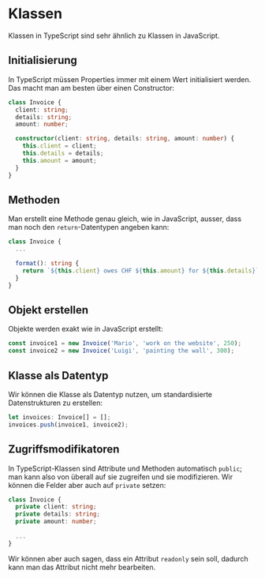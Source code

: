 # Klassen

Klassen in TypeScript sind sehr ähnlich zu Klassen in JavaScript. 

## Initialisierung

In TypeScript müssen Properties immer mit einem Wert initialisiert werden. Das macht man am besten über einen Constructor:

````TypeScript
class Invoice {
  client: string;
  details: string;
  amount: number;

  constructor(client: string, details: string, amount: number) {
    this.client = client;
    this.details = details;
    this.amount = amount;
  }
}
````

## Methoden

Man erstellt eine Methode genau gleich, wie in JavaScript, ausser, dass man noch den `return`-Datentypen angeben kann:

````Typescript
class Invoice {
  ...

  format(): string {
    return `${this.client} owes CHF ${this.amount} for ${this.details}`;
  }
}
````

## Objekt erstellen

Objekte werden exakt wie in JavaScript erstellt:

````Typescript
const invoice1 = new Invoice('Mario', 'work on the website', 250);
const invoice2 = new Invoice('Luigi', 'painting the wall', 300);
````

## Klasse als Datentyp

Wir können die Klasse als Datentyp nutzen, um standardisierte Datenstrukturen zu erstellen:

````Typescript
let invoices: Invoice[] = [];
invoices.push(invoice1, invoice2);
````

## Zugriffsmodifikatoren

In TypeScript-Klassen sind Attribute und Methoden automatisch `public`; man kann also von überall auf sie zugreifen und sie modifizieren. Wir können die Felder aber auch auf `private` setzen:

````Typescript
class Invoice {
  private client: string;
  private details: string;
  private amount: number;
    
  ...
}
````

Wir können aber auch sagen, dass ein Attribut `readonly` sein soll, dadurch kann man das Attribut nicht mehr bearbeiten.